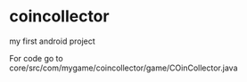 # coincollector
my first android project

For code go to core/src/com/mygame/coincollector/game/COinCollector.java 
